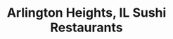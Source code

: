 ---
layout: city
title: Arlington Heights, IL Sushi Restaurants
permalink: /illinois/arlington-heights/
stateAbbr: IL
stateName: Illinois
cityName: Arlington Heights

---